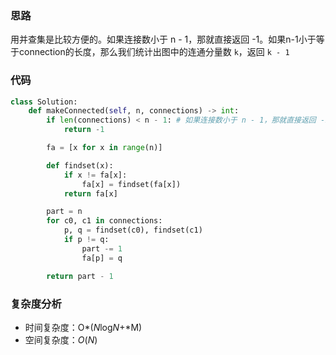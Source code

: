 ### 思路

用并查集是比较方便的。如果连接数小于 n - 1，那就直接返回 -1。如果n-1小于等于connection的长度，那么我们统计出图中的连通分量数 `k`，返回 `k - 1`

### 代码

~~~python
class Solution:
    def makeConnected(self, n, connections) -> int:
        if len(connections) < n - 1: # 如果连接数小于 n - 1，那就直接返回 -1
            return -1

        fa = [x for x in range(n)]

        def findset(x):
            if x != fa[x]:
                fa[x] = findset(fa[x])
            return fa[x]

        part = n
        for c0, c1 in connections:
            p, q = findset(c0), findset(c1)
            if p != q:
                part -= 1
                fa[p] = q

        return part - 1
~~~

### 复杂度分析

- 时间复杂度：O*(*N*log*N*+*M)
- 空间复杂度：*O*(*N*)


